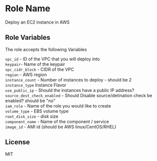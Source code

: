 Role Name
=========

Deploy an EC2 instance in AWS

Role Variables
--------------

The role accepts the following Variables

`vpc_id` - ID of the VPC that you will deploy into    
`keypair`- Name of the keypair    
`vpc_cidr_block` - CIDR of the VPC    
`region` - AWS region    
`instance_count` - Number of instances to deploy - should be 2    
`instance_type` Instance Flavor    
`use_public_ip` - Should the instances have a public IP address?    
`source_dest_check_enabled` - Should Disable source/detination check be enabled? should be "no"    
`iam_role` - Name of the role you would like to create    
`volume_type` - EBS volume type    
`root_disk_size` - disk size    
`component_name` - Name of the component / service    
`image_id` - AMI id (should be AWS linux/CentOS/RHEL)    

License
-------

MIT
